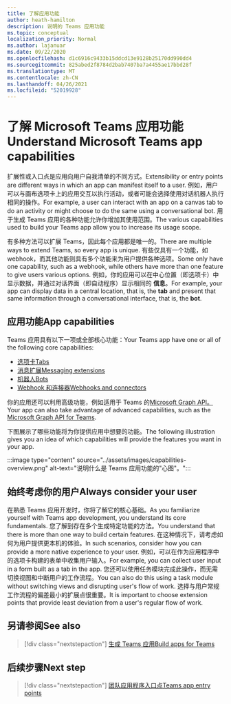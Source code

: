 ```yaml
---
title: 了解应用功能
author: heath-hamilton
description: 说明的 Teams 应用功能
ms.topic: conceptual
localization_priority: Normal
ms.author: lajanuar
ms.date: 09/22/2020
ms.openlocfilehash: d1c6916c9433b15ddcd13e9128b25170dd990dd4
ms.sourcegitcommit: 825abed2f8784d2bab7407ba7a4455ae17bbd28f
ms.translationtype: MT
ms.contentlocale: zh-CN
ms.lasthandoff: 04/26/2021
ms.locfileid: "52019928"
---
```

# <a name="understand-microsoft-teams-app-capabilities"></a><span data-ttu-id="89ac9-103">了解 Microsoft Teams 应用功能</span><span class="sxs-lookup"><span data-stu-id="89ac9-103">Understand Microsoft Teams app capabilities</span></span>

<span data-ttu-id="89ac9-104">扩展性或入口点是应用向用户自我清单的不同方式。</span><span class="sxs-lookup"><span data-stu-id="89ac9-104">Extensibility or entry points are different ways in which an app can manifest itself to a user.</span></span> <span data-ttu-id="89ac9-105">例如，用户可以与画布选项卡上的应用交互以执行活动，或者可能会选择使用对话机器人执行相同的操作。</span><span class="sxs-lookup"><span data-stu-id="89ac9-105">For example, a user can interact with an app on a canvas tab to do an activity or might choose to do the same using a conversational bot.</span></span> <span data-ttu-id="89ac9-106">用于生成 Teams 应用的各种功能允许你增加其使用范围。</span><span class="sxs-lookup"><span data-stu-id="89ac9-106">The various capabilities used to build your Teams app allow you to increase its usage scope.</span></span>

<span data-ttu-id="89ac9-107">有多种方法可以扩展 Teams，因此每个应用都是唯一的。</span><span class="sxs-lookup"><span data-stu-id="89ac9-107">There are multiple ways to extend Teams, so every app is unique.</span></span> <span data-ttu-id="89ac9-108">有些仅具有一个功能，如 webhook，而其他功能则具有多个功能来为用户提供各种选项。</span><span class="sxs-lookup"><span data-stu-id="89ac9-108">Some only have one capability, such as a webhook, while others have more than one feature to give users various options.</span></span> <span data-ttu-id="89ac9-109">例如，你的应用可以在中心位置（即选项卡）中显示数据，并通过对话界面（即自动程序）显示相同的 **信息**。</span><span class="sxs-lookup"><span data-stu-id="89ac9-109">For example, your app can display data in a central location, that is, the **tab** and present that same information through a conversational interface, that is, the **bot**.</span></span>

## <a name="app-capabilities"></a><span data-ttu-id="89ac9-110">应用功能</span><span class="sxs-lookup"><span data-stu-id="89ac9-110">App capabilities</span></span>

<span data-ttu-id="89ac9-111">Teams 应用具有以下一项或全部核心功能：</span><span class="sxs-lookup"><span data-stu-id="89ac9-111">Your Teams app have one or all of the following core capabilities:</span></span>

* [<span data-ttu-id="89ac9-112">选项卡</span><span class="sxs-lookup"><span data-stu-id="89ac9-112">Tabs</span></span>](../tabs/what-are-tabs.md)
* [<span data-ttu-id="89ac9-113">消息扩展</span><span class="sxs-lookup"><span data-stu-id="89ac9-113">Messaging extensions</span></span>](../messaging-extensions/what-are-messaging-extensions.md)
* [<span data-ttu-id="89ac9-114">机器人</span><span class="sxs-lookup"><span data-stu-id="89ac9-114">Bots</span></span>](../bots/what-are-bots.md)
* [<span data-ttu-id="89ac9-115">Webhook 和连接器</span><span class="sxs-lookup"><span data-stu-id="89ac9-115">Webhooks and connectors</span></span>](../webhooks-and-connectors/what-are-webhooks-and-connectors.md)

<span data-ttu-id="89ac9-116">你的应用还可以利用高级功能，例如适用于 Teams 的[Microsoft Graph API。](https://docs.microsoft.com/graph/teams-concept-overview)</span><span class="sxs-lookup"><span data-stu-id="89ac9-116">Your app can also take advantage of advanced capabilities, such as the [Microsoft Graph API for Teams](https://docs.microsoft.com/graph/teams-concept-overview).</span></span>

<span data-ttu-id="89ac9-117">下图展示了哪些功能将为你提供应用中想要的功能。</span><span class="sxs-lookup"><span data-stu-id="89ac9-117">The following illustration gives you an idea of which capabilities will provide the features you want in your app.</span></span>

:::image type="content" source="../assets/images/capabilities-overview.png" alt-text="说明什么是 Teams 应用功能的&quot;心图&quot;。":::

## <a name="always-consider-your-user"></a><span data-ttu-id="89ac9-119">始终考虑你的用户</span><span class="sxs-lookup"><span data-stu-id="89ac9-119">Always consider your user</span></span>

<span data-ttu-id="89ac9-120">在熟悉 Teams 应用开发时，你将了解它的核心基础。</span><span class="sxs-lookup"><span data-stu-id="89ac9-120">As you familiarize yourself with Teams app development, you understand its core fundamentals.</span></span> <span data-ttu-id="89ac9-121">您了解到存在多个生成特定功能的方法。</span><span class="sxs-lookup"><span data-stu-id="89ac9-121">You understand that there is more than one way to build certain features.</span></span> <span data-ttu-id="89ac9-122">在这种情况下，请考虑如何为用户提供更本机的体验。</span><span class="sxs-lookup"><span data-stu-id="89ac9-122">In such scenarios, consider how you can provide a more native experience to your user.</span></span>
<span data-ttu-id="89ac9-123">例如，可以在作为应用程序中的选项卡构建的表单中收集用户输入。</span><span class="sxs-lookup"><span data-stu-id="89ac9-123">For example, you can collect user input in a form built as a tab in the app.</span></span> <span data-ttu-id="89ac9-124">您还可以使用任务模块完成此操作，而无需切换视图和中断用户的工作流程。</span><span class="sxs-lookup"><span data-stu-id="89ac9-124">You can also do this using a task module without switching views and disrupting user's flow of work.</span></span> <span data-ttu-id="89ac9-125">选择与用户常规工作流程的偏差最小的扩展点很重要。</span><span class="sxs-lookup"><span data-stu-id="89ac9-125">It is important to choose extension points that provide least deviation from a user's regular flow of work.</span></span>

## <a name="see-also"></a><span data-ttu-id="89ac9-126">另请参阅</span><span class="sxs-lookup"><span data-stu-id="89ac9-126">See also</span></span>

> [!div class="nextstepaction"]
> [<span data-ttu-id="89ac9-127">生成 Teams 应用</span><span class="sxs-lookup"><span data-stu-id="89ac9-127">Build apps for Teams</span></span>](../overview.md)
## <a name="next-step"></a><span data-ttu-id="89ac9-128">后续步骤</span><span class="sxs-lookup"><span data-stu-id="89ac9-128">Next step</span></span>

> [!div class="nextstepaction"]
> [<span data-ttu-id="89ac9-129">团队应用程序入口点</span><span class="sxs-lookup"><span data-stu-id="89ac9-129">Teams app entry points</span></span>](../concepts/extensibility-points.md)
